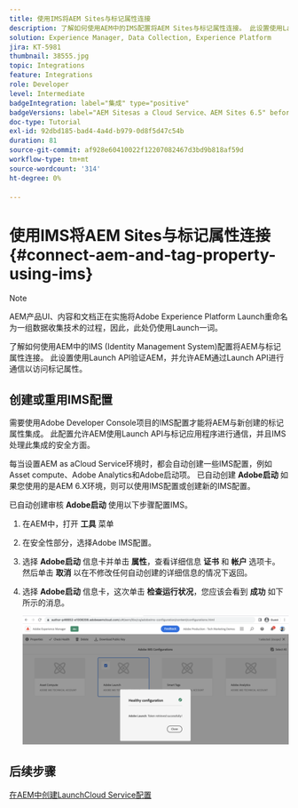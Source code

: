 ```yaml
---
title: 使用IMS将AEM Sites与标记属性连接
description: 了解如何使用AEM中的IMS配置将AEM Sites与标记属性连接。 此设置使用Launch API验证AEM，并允许AEM通过Launch API进行通信以访问标记属性。
solution: Experience Manager, Data Collection, Experience Platform
jira: KT-5981
thumbnail: 38555.jpg
topic: Integrations
feature: Integrations
role: Developer
level: Intermediate
badgeIntegration: label="集成" type="positive"
badgeVersions: label="AEM Sitesas a Cloud Service、AEM Sites 6.5" before-title="false"
doc-type: Tutorial
exl-id: 92dbd185-bad4-4a4d-b979-0d8f5d47c54b
duration: 81
source-git-commit: af928e60410022f12207082467d3bd9b818af59d
workflow-type: tm+mt
source-wordcount: '314'
ht-degree: 0%

---
```


# 使用IMS将AEM Sites与标记属性连接{#connect-aem-and-tag-property-using-ims}

>[!NOTE]
>
>AEM产品UI、内容和文档正在实施将Adobe Experience Platform Launch重命名为一组数据收集技术的过程，因此，此处仍使用Launch一词。

了解如何使用AEM中的IMS (Identity Management System)配置将AEM与标记属性连接。 此设置使用Launch API验证AEM，并允许AEM通过Launch API进行通信以访问标记属性。

## 创建或重用IMS配置

需要使用Adobe Developer Console项目的IMS配置才能将AEM与新创建的标记属性集成。 此配置允许AEM使用Launch API与标记应用程序进行通信，并且IMS处理此集成的安全方面。

每当设置AEM as aCloud Service环境时，都会自动创建一些IMS配置，例如Asset compute、Adobe Analytics和Adobe启动项。 已自动创建 **Adobe启动** 如果您使用的是AEM 6.X环境，则可以使用IMS配置或创建新的IMS配置。

已自动创建审核 **Adobe启动** 使用以下步骤配置IMS。

1. 在AEM中，打开 **工具** 菜单

1. 在安全性部分，选择Adobe IMS配置。

1. 选择 **Adobe启动** 信息卡并单击 **属性**，查看详细信息 **证书** 和 **帐户** 选项卡。 然后单击 **取消** 以在不修改任何自动创建的详细信息的情况下返回。

1. 选择 **Adobe启动** 信息卡，这次单击 **检查运行状况**，您应该会看到 **成功** 如下所示的消息。

   ![Adobe启动正常IMS配置](assets/adobe-launch-healthy-ims-config.png)


## 后续步骤

[在AEM中创建LaunchCloud Service配置](create-aem-launch-cloud-service.md)
